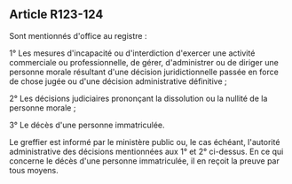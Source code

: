 Article R123-124
----
Sont mentionnés d'office au registre :

1° Les mesures d'incapacité ou d'interdiction d'exercer une activité commerciale
ou professionnelle, de gérer, d'administrer ou de diriger une personne morale
résultant d'une décision juridictionnelle passée en force de chose jugée ou
d'une décision administrative définitive ;

2° Les décisions judiciaires prononçant la dissolution ou la nullité de la
personne morale ;

3° Le décès d'une personne immatriculée.

Le greffier est informé par le ministère public ou, le cas échéant, l'autorité
administrative des décisions mentionnées aux 1° et 2° ci-dessus. En ce qui
concerne le décès d'une personne immatriculée, il en reçoit la preuve par tous
moyens.
